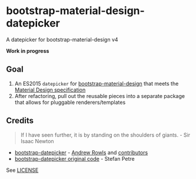 # bootstrap-material-design-datepicker
A datepicker for bootstrap-material-design v4

**Work in progress**

## Goal 

1. An ES2015 `datepicker` for [bootstrap-material-design](https://github.com/FezVrasta/bootstrap-material-design/tree/v4-dev) that meets the [Material Design specification](https://www.google.com/design/spec/components/pickers.html#)
2. After refactoring, pull out the reusable pieces into a separate package that allows for pluggable renderers/templates


## Credits
> If I have seen further, it is by standing on the shoulders of giants. - Sir Isaac Newton

- [bootstrap-datepicker](https://github.com/eternicode/bootstrap-datepicker) - [Andrew Rowls](https://github.com/eternicode) and [contributors](https://github.com/eternicode/bootstrap-datepicker/graphs/contributors)
- [bootstrap-datepicker original code](http://www.eyecon.ro/bootstrap-datepicker/) - Stefan Petre

See [LICENSE](LICENSE.md)
